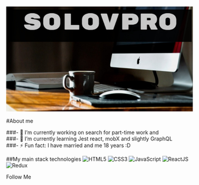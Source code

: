 ![Header](https://github.com/solovpro/solovpro/blob/main/assets/solovpro.jpg)

#About me

###- 🔭 I’m currently working on search for part-time work and  
###- 🌱 I’m currently learning Jest react, mobX and slightly GraphQL  
###- ⚡ Fun fact: I have married and me 18 years :D  
  
##My main stack technologies
![HTML5](https://img.shields.io/badge/-HTML5-A9A9A9?style=for-the-badge&logo=HTML5)
![CSS3](https://img.shields.io/badge/-CSS3/SCSS-4B0082?style=for-the-badge&logo=CSS3)
![JavaScript](https://img.shields.io/badge/-JavaScript-8B0000?style=for-the-badge&logo=javascript)
![ReactJS](https://img.shields.io/badge/-ReactJS-4682B4?style=for-the-badge&logo=React)
![Redux](https://img.shields.io/badge/-Redux-000?style=for-the-badge&logo=Redux)

Follow Me


